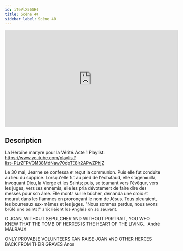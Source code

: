 ```yaml
---
id: iTeVlX56SH4
title: Scène 40
sidebar_label: Scène 40
---
```


<iframe
  width="560"
  height="315"
  src="https://www.youtube.com/embed/iTeVlX56SH4"
  title="YouTube video player"
  frameborder="0"
  allow="accelerometer; autoplay; clipboard-write; encrypted-media; gyroscope; picture-in-picture; web-share"
  referrerpolicy="strict-origin-when-cross-origin"
  allowfullscreen
></iframe>

## Description

La Héroïne martyre pour la Vérité. Acte 1
Playlist: https://www.youtube.com/playlist?list=PLrZFPVQM38MdNaw70dpTE8Ir2APwZPhjZ

Le 30 mai, Jeanne se confessa et reçut la communion. Puis elle fut conduite au lieu du supplice. Lorsqu'elle fut au pied de l'échafaud, elle s'agenouilla, invoquant Dieu, la Vierge et les Saints; puis, se tournant vers l'évêque, vers les juges, vers ses ennemis, elle les pria dévotement de faire dire des messes pour son âme. Elle monta sur le bûcher, demanda une croix et mourut dans les flammes en prononçant le nom de Jésus. Tous pleuraient, les bourreaux eux-mêmes et les juges. 
"Nous sommes perdus, nous avons brûlé une sainte!" s'écriaient les Anglais en se sauvant.

O JOAN, WITHOUT SEPULCHER AND WITHOUT PORTRAIT, YOU WHO KNEW THAT THE TOMB OF HEROES IS THE HEART OF THE LIVING... André MALRAUX

ONLY PROVABLE VOLUNTEERS CAN RAISE JOAN AND OTHER HEROES BACK FROM THEIR GRAVES Anon
